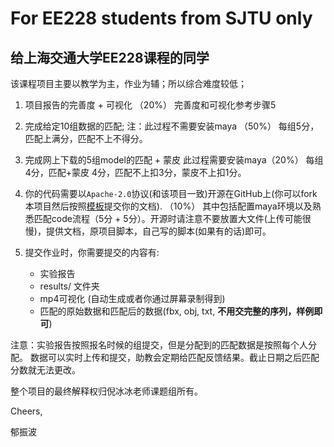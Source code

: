 # For EE228 students from SJTU only
## 给上海交通大学EE228课程的同学

该课程项目主要以教学为主，作业为辅；所以综合难度较低；

1. 项目报告的完善度 + 可视化 （20%）
完善度和可视化参考步骤5

2. 完成给定10组数据的匹配; 注：此过程不需要安装maya （50%）
每组5分，匹配上满分，匹配不上不得分。

3. 完成网上下载的5组model的匹配 + 蒙皮 此过程需要安装maya（20%）
每组4分，匹配+蒙皮 4分，匹配不上扣3分，蒙皮不上扣1分。

4. 你的代码需要以`Apache-2.0`协议(和该项目一致)开源在GitHub上(你可以fork本项目然后按照[模板](EE228_groupid_template.md)提交你的文档). （10%）
其中包括配置maya环境以及熟悉匹配code流程（5分 + 5分）。开源时请注意不要放置大文件(上传可能很慢)，提供文档，原项目脚本，自己写的脚本(如果有的话)即可。

5. 提交作业时，你需要提交的内容有: 
    * 实验报告
    * results/ 文件夹
    * mp4可视化 (自动生成或者你通过屏幕录制得到)
    * 匹配的原始数据和匹配后的数据(fbx, obj, txt, **不用交完整的序列，样例即可**)

注意：实验报告按照报名时候的组提交，但是分配到的匹配数据是按照每个人分配。
数据可以实时上传和提交，助教会定期给匹配反馈结果。截止日期之后匹配分数就无法更改。

整个项目的最终解释权归倪冰冰老师课题组所有。

Cheers,

郁振波

